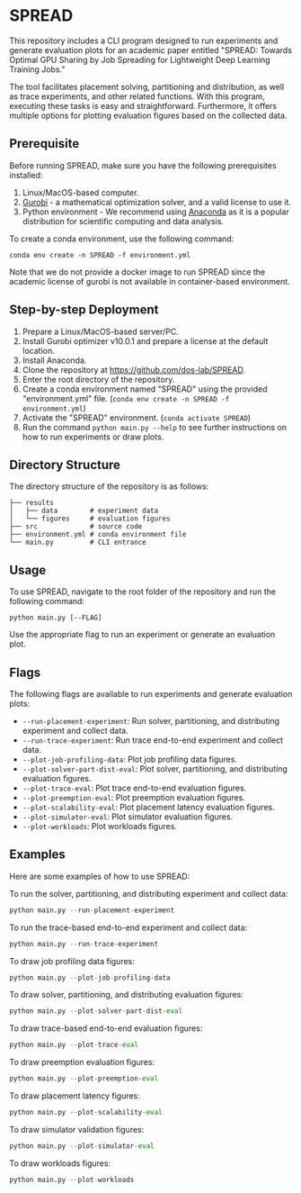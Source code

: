# SPREAD

This repository includes a CLI program designed to run experiments and generate evaluation plots for an academic paper entitled "SPREAD: Towards Optimal GPU Sharing by Job Spreading for Lightweight Deep Learning Training Jobs."

The tool facilitates placement solving, partitioning and distribution, as well as trace experiments, and other related functions. With this program, executing these tasks is easy and straightforward. Furthermore, it offers multiple options for plotting evaluation figures based on the collected data.



## Prerequisite

Before running SPREAD, make sure you have the following prerequisites installed:

1. Linux/MacOS-based computer.
1. [Gurobi](https://www.gurobi.com/) - a mathematical optimization solver, and a valid license to use it.
2. Python environment - We recommend using [Anaconda](https://www.anaconda.com/products/individual) as it is a popular
   distribution for scientific computing and data analysis.

To create a conda environment, use the following command:

``` shell
conda env create -n SPREAD -f environment.yml
```

Note that we do not provide a docker image to run SPREAD since the academic license of gurobi is not available in container-based environment.

## Step-by-step Deployment

1. Prepare a Linux/MacOS-based server/PC.
2. Install Gurobi optimizer v10.0.1 and prepare a license at the default location.
3. Install Anaconda.
4. Clone the repository at https://github.com/dos-lab/SPREAD.
5. Enter the root directory of the repository.
6. Create a conda environment named "SPREAD" using the provided "environment.yml" file. (`conda env create -n SPREAD -f environment.yml`)
7. Activate the "SPREAD" environment. (`conda activate SPREAD`)
8. Run the command `python main.py --help` to see further instructions on how to run experiments or draw plots.

## Directory Structure

The directory structure of the repository is as follows:

```
├── results
│   ├── data        # experiment data
│   └── figures     # evaluation figures
├── src             # source code
├── environment.yml # conda environment file
└── main.py         # CLI entrance
```

## Usage

To use SPREAD, navigate to the root folder of the repository and run the following command:

``` shell
python main.py [--FLAG] 
```

Use the appropriate flag to run an experiment or generate an evaluation plot.

## Flags

The following flags are available to run experiments and generate evaluation plots:

- `--run-placement-experiment`: Run solver, partitioning, and distributing experiment and collect data.
- `--run-trace-experiment`: Run trace end-to-end experiment and collect data.
- `--plot-job-profiling-data`: Plot job profiling data figures.
- `--plot-solver-part-dist-eval`: Plot solver, partitioning, and distributing evaluation figures.
- `--plot-trace-eval`: Plot trace end-to-end evaluation figures.
- `--plot-preemption-eval`: Plot preemption evaluation figures.
- `--plot-scalability-eval`: Plot placement latency evaluation figures.
- `--plot-simulator-eval`: Plot simulator evaluation figures.
- `--plot-workloads`: Plot workloads figures.

## Examples

Here are some examples of how to use SPREAD:

To run the solver, partitioning, and distributing experiment and collect data:

``` python
python main.py --run-placement-experiment 
```

To run the trace-based end-to-end experiment and collect data:

``` python
python main.py --run-trace-experiment 
```

To draw job profiling data figures:

``` python
python main.py --plot-job-profiling-data 
```

To draw solver, partitioning, and distributing evaluation figures:

``` python
python main.py --plot-solver-part-dist-eval 
```

To draw trace-based end-to-end evaluation figures:

``` python
python main.py --plot-trace-eval 
```

To draw preemption evaluation figures:

``` python
python main.py --plot-preemption-eval 
```

To draw placement latency figures:

``` python
python main.py --plot-scalability-eval 
```

To draw simulator validation figures:

``` python
python main.py --plot-simulator-eval 
```

To draw workloads figures:

``` python
python main.py --plot-workloads 
```
